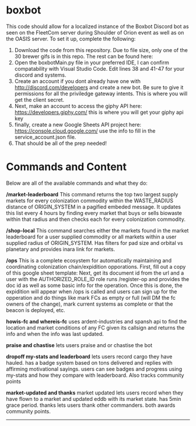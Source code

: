 # boxbot

This code should allow for a localized instance of the Boxbot Discord bot as seen on the FleetCom server during Shoulder of Orion event as well as on the OASIS server. To set it up, complete the following:

1) Download the code from this repository.  Due to file size, only one of the 30 brewer gifs is in this repo. The rest can be found here:
2) Open the boxbotMain.py file in your preferred IDE, I can confirm compatability with Visual Studio Code. Edit lines 38 and 41-47 for your discord and systems.
3) Create an account if you dont already have one with http://discord.com/developers and create a new bot. Be sure to give it permissions for all the priviledge gateway intents. This is where you will get the client secret.
4) Next, make an account to access the giphy API here: https://developers.giphy.com/     this is where you will get your giphy api key
5) finally, create a new Google Sheets API project here: https://console.cloud.google.com/    use the info to fill in the service_account.json file.
6) That should be all of the prep needed!


# Commands and Content

Below are all of the available commands and what they do:

**/market-leaderboard** This command returns the top two largest supply markets for every colonization commodity within the WASTE_RADIUS distance of ORIGIN_SYSTEM in a pagified embeded message. It updates this list every 4 hours by finding every market that buys or sells biowaste within that radius and then checks each for every colonization commodity. 

**/shop-local** This command searches either the markets found in the market leaderboard for a user supplied commodity or all markets within a user supplied radius of ORIGIN_SYSTEM. Has filters for pad size and orbital vs planetary and provides inara link for markets. 

**/ops**  This is a complete ecosystem for automatically maintaining and coordinating colonization chain/expidition opporations. First, fill out a copy of this google sheet template:     Next, get its document id from the url and a user with the AUTHORIZED_ROLE_ID role runs /register-op and provides the doc id as well as some basic info for the operation. Once this is done, the expidition will appear when /ops is called and users can sign up for the opperation and do things like mark FCs as empty or full (will DM the fc owners of the change), mark current systems as complete or that the beacon is deployed, etc. 

**howis-fc and whereis-fc** uses ardent-industries and spansh api to find the location and market conditions of any FC given its callsign and returns the info and when the info was last updated. 

**praise and chastise** lets users praise and or chastise the bot

**dropoff my-stats and leaderboard** lets users record cargo they have hauled. has a badge system based on tons delivered and replies with affirming motivational sayings. users can see badges and progress using my-stats and how they compare with leaderboard. Also tracks community points

**market-updated and thanks** market updated lets users record when they have flown to a market and updated eddb with its market state. has 5min grace period. thanks lets users thank other commanders. both awards community points. 

****



